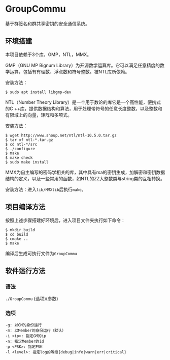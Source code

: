 # GroupCommu
基于群签名和群共享密钥的安全通信系统。


## 环境搭建
本项目依赖于3个库，GMP，NTL，MMX。

GMP（GNU MP Bignum Library）为开源数学运算库。它可以满足任意精度的数学运算，包括有有理数、浮点数和符号整数。被NTL库所依赖。

安装方法：
```
$ sudo apt install libgmp-dev
```
NTL（Number Theory Library）是一个用于数论的库它是一个高性能，便携式的C ++库，提供数据结构和算法，用于处理带符号的任意长度整数，以及整数和有限域上的向量，矩阵和多项式。

安装方法：
```
$ wget http://www.shoup.net/ntl/ntl-10.5.0.tar.gz
$ tar xf ntl-*.tar.gz
$ cd ntl-*/src
$ ./configure 
$ make
$ make check
$ sudo make install
```
MMX为自主编写的密码学相关的库，其中具有rsa的密钥生成，加解密和密钥数据结构的定义，以及一些常用的函数，如NTL的ZZ大整数类与string类的互相转换。

安装方法：进入```lib/MMXlib```后执行```make```。

## 项目编译方法

按照上述步骤搭建好环境后，进入项目文件夹执行如下命令：
```
$ mkdir build
$ cd build
$ cmake ..
$ make
```
编译后生成可执行文件为```GroupCommu```

## 软件运行方法
### 语法
```./GroupCommu``` (选项)(参数)
### 选项
```
-g: 以GM的身份运行
-m: 以Member的身份运行（默认）
-i <ip>: 指定GM的ip
-n: 指定Member的id
-p <PSK>: 指定PSK 
-l <level>: 指定log的等级{debug|info|warn|err|critical}
```